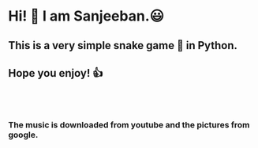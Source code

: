 # Hi! :wave: I am Sanjeeban.:smiley:

## This is a very simple snake game :snake: in Python. 
## Hope you enjoy! :thumbsup:

<br><br>

### The music is downloaded from youtube and the pictures from google.
